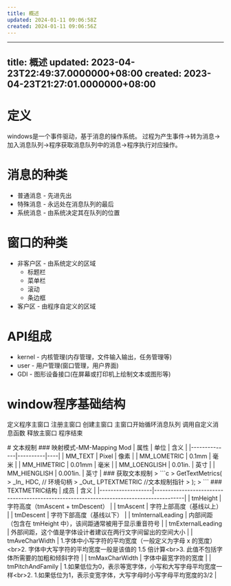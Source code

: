 ```yaml
---
title: 概述
updated: 2024-01-11 09:06:58Z
created: 2024-01-11 09:06:56Z
---
```


---
title: 概述
updated: 2023-04-23T22:49:37.0000000+08:00
created: 2023-04-23T21:27:01.0000000+08:00
---

# 定义
windows是一个事件驱动，基于消息的操作系统。
过程为产生事件-\>转为消息-\>加入消息队列-\>程序获取消息队列中的消息-\>程序执行对应操作。

# 消息的种类
- 普通消息 - 先进先出
- 特殊消息 - 永远处在消息队列的最后
- 系统消息 - 由系统决定其在队列的位置

# 窗口的种类
- 非客户区 - 由系统定义的区域
  - 标题栏
  - 菜单栏
  - 滚动
  - 条边框
- 客户区 - 由程序自定义的区域

# API组成
- kernel - 内核管理(内存管理，文件输入输出，任务管理等)
- user - 用户管理(窗口管理，用户界面)
- GDI - 图形设备接口(在屏幕或打印机上绘制文本或图形等)

# window程序基础结构
定义程序主窗口
注册主窗口
创建主窗口
主窗口开始循环消息队列
调用自定义消息函数
释放主窗口
程序结束

\# 文本规制
\### 映射模式-MM-Mapping Mod
\| 属性      \| 单位    \| 含义 \|
\|--------------\|----------\|----\|
\| MM_TEXT   \| Pixel  \| 像素 \|
\| MM_LOMETRIC \| 0.1mm  \| 毫米 \|
\| MM_HIMETRIC \| 0.01mm  \| 毫米 \|
\| MM_LOENGLISH \| 0.01in. \| 英寸 \|
\| MM_HIENGLISH \| 0.001in. \| 英寸 \|
\### 获取文本规制
\> \`\`\`c
\> GetTextMetrics(
\>  \_In\_ HDC, // 环境句柄
\>  \_Out\_ LPTEXTMETRIC //文本规制指针
\> );
\> \`\`\`
\### TEXTMETRIC结构
\| 成员        \| 含义                                           \|
\|-------------------\|-----------------------------------------------------------------------------------------\|
\| tmHeight      \| 字符高度（tmAscent + tmDescent）                               \|
\| tmAscent      \| 字符上部高度（基线以上）                                      \|
\| tmDescent     \| 字符下部高度（基线以下）                                      \|
\| tmInternalLeading \| 内部间距（包含在 tmHeight 中），该间距通常被用于显示重音符号                           \|
\| tmExternalLeading \| 外部间距，这个值是字体设计者建议在两行文字间留出的空间大小                              \|
\| tmAveCharWidth   \| 1.字体中小写字符的平均宽度（一般定义为字母 x 的宽度）\<br\>2. 字体中大写字符的平均宽度一般是该值的 1.5 倍计算\<br\>3. 此值不包括字体所需要的加粗和倾斜字符 \|
\| tmMaxCharWidth  \|  字体中最宽字符的宽度                                       \|
\| tmPitchAndFamily \| 1.如果低位为0，表示等宽字体，小写和大写字母平均宽度一样\<br\>2. 1.如果低位为1，表示变宽字体，大写字母时小写字母平均宽度的3/2          \|

